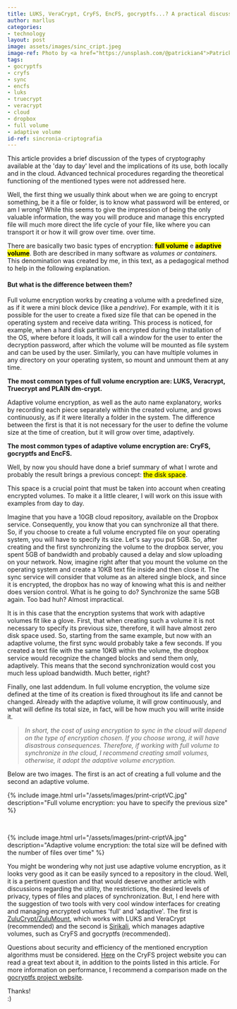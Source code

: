 ```yaml
---
title: LUKS, VeraCrypt, CryFS, EncFS, gocryptfs...? A practical discussion on sync of encrypting files
author: marllus
categories:
- technology
layout: post
image: assets/images/sinc_cript.jpeg
image-ref: Photo by <a href="https://unsplash.com/@patrickian4">Patrick Fore</a>
tags:
- gocryptfs
- cryfs
- sync
- encfs
- luks
- truecrypt
- veracrypt
- cloud
- dropbox
- full volume
- adaptive volume
id-ref: sincronia-criptografia
---
```


This article provides a brief discussion of the types of cryptography available at the 'day to day' level and the implications of its use, both locally and in the cloud. Advanced technical procedures regarding the theoretical functioning of the mentioned types were not addressed here.

Well, the first thing we usually think about when we are going to encrypt something, be it a file or folder, is to know what password will be entered, or am I wrong? While this seems to give the impression of being the only valuable information, the way you will produce and manage this encrypted file will much more direct the life cycle of your file, like where you can transport it or how it will grow over time. over time.

There are basically two basic types of encryption: **<mark>full volume</mark>** e **<mark>adaptive volume</mark>**. Both are described in many software as *volumes or containers.* This denomination was created by me, in this text, as a pedagogical method to help in the following explanation.

#### But what is the difference between them?

Full volume encryption works by creating a volume with a predefined size, as if it were a mini block device (like a *pendrive*). For example, with it it is possible for the user to create a fixed size file that can be opened in the operating system and receive data writing. This process is noticed, for example, when a hard disk partition is encrypted during the installation of the OS, where before it loads, it will call a window for the user to enter the decryption password, after which the volume will be mounted as file system and can be used by the user. Similarly, you can have multiple volumes in any directory on your operating system, so mount and unmount them at any time.

**The most common types of full volume encryption are: LUKS, Veracrypt, Truecrypt and PLAIN dm-crypt.**

Adaptive volume encryption, as well as the auto name
explanatory, works by recording each piece separately within the created volume, and grows continuously, as if it were literally a folder in the system. The difference between the first is that it is not necessary for the user to define the volume size at the time of creation, but it will grow over time, adaptively.

**The most common types of adaptive volume encryption are: CryFS, gocryptfs and EncFS.**

Well, by now you should have done a brief summary of what
I wrote and probably the result brings a previous concept: <mark>the disk space</mark>.

This space is a crucial point that must be taken into account when creating encrypted volumes. To make it a little clearer, I will work on this issue with examples from day to day.

Imagine that you have a 10GB cloud repository, available on the Dropbox service. Consequently, you know that you can synchronize all that there. So, if you choose to create a full volume encrypted file on your operating system, you will have to specify its size. Let's say you put 5GB. So, after creating and the first synchronizing the volume to the dropbox server, you spent 5GB of bandwidth and probably caused a delay and slow uploading on your network. Now, imagine right after that you mount the volume on the operating system and create a 10KB text file inside and then close it. The sync service will consider that volume as an altered single block, and since it is encrypted, the dropbox has no way of knowing what this is and neither does version control. What is he going to do? Synchronize the same 5GB again. Too bad huh? Almost impractical.

It is in this case that the encryption systems that work with adaptive volumes fit like a glove. First, that when creating such a volume it is not necessary to specify its previous size, therefore, it will have almost zero disk space used. So, starting from the same example, but now with an adaptive volume, the first sync would probably take a few seconds. If you created a text file with the same 10KB within the volume, the dropbox service would recognize the changed blocks and send them only, adaptively. This means that the second synchronization would cost you much less upload bandwidth.
Much better, right?

Finally, one last addendum. In full volume encryption, the volume size defined at the time of its creation is fixed throughout its life and cannot be changed. Already with the adaptive volume, it will grow continuously, and what will define its total size, in fact, will be how much you will write inside it.

> *In short, the cost of using encryption to sync in the cloud will depend on the type of encryption chosen. If you choose wrong, it will have disastrous consequences. Therefore, if working with full volume to synchronize in the cloud, I recommend creating small volumes, otherwise, it adopt the adaptive volume encryption.*

Below are two images. The first is an act of creating a full volume and the second an adaptive volume.

{% include image.html url="/assets/images/print-criptVC.jpg" description="Full volume encryption: you have to specify the previous size" %}

<br>

{% include image.html url="/assets/images/print-criptVA.jpg" description="Adaptive volume encryption: the total size will be defined with the number of files over time" %}

<p></p>

You might be wondering why not just use adaptive volume encryption, as it looks very good as it can be easily synced to a repository in the cloud. Well, it is a pertinent question and that would deserve another article with discussions regarding the utility, the restrictions, the desired levels of privacy, types of files and places of synchronization. But, I end here with the suggestion of two tools with very cool window interfaces for creating and managing encrypted volumes 'full' and 'adaptive'. The first is [ZuluCrypt/ZuluMount](https://mhogomchungu.github.io/zuluCrypt/), which works with LUKS and VeraCrypt (recommended) and the second is [Sirikali](https://mhogomchungu.github.io/sirikali/), which manages adaptive volumes, such as CryFS and gocryptfs (recommended).

Questions about security and efficiency of the mentioned encryption algorithms must be considered. [Here](https://www.cryfs.org/comparison/) on the CryFS project website you can read a great text about it, in addition to the points listed in this article. For more information on performance, I recommend a comparison made on the [gocryptfs project website](https://nuetzlich.net/gocryptfs/comparison/).

Thanks!<br>:)
